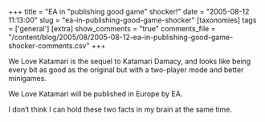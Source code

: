 +++
title = "EA in \"publishing good game\" shocker!"
date = "2005-08-12 11:13:00"
slug = "ea-in-publishing-good-game-shocker"
[taxonomies]
tags = ['general']
[extra]
show_comments = "true"
comments_file = "/content/blog/2005/08/2005-08-12-ea-in-publishing-good-game-shocker-comments.csv"
+++

We Love Katamari is the sequel to Katamari Damacy, and looks like being every bit as good as the original but with a two-player mode and better minigames.

We Love Katamari will be published in Europe by EA.

I don’t think I can hold these two facts in my brain at the same time.
